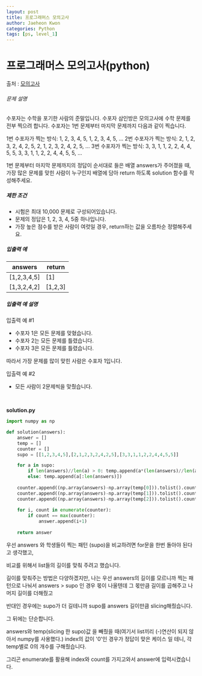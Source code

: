 ```yaml
---
layout: post
title: 프로그래머스 모의고사
author: Jaeheon Kwon
categories: Python
tags: [ps, level_1]
---
```


# 프로그래머스 모의고사(python)

출처 : [모의고사]( https://programmers.co.kr/learn/courses/30/lessons/42840 )

###### 문제 설명

수포자는 수학을 포기한 사람의 준말입니다. 수포자 삼인방은 모의고사에 수학 문제를 전부 찍으려 합니다. 수포자는 1번 문제부터 마지막 문제까지 다음과 같이 찍습니다.

1번 수포자가 찍는 방식: 1, 2, 3, 4, 5, 1, 2, 3, 4, 5, ...
2번 수포자가 찍는 방식: 2, 1, 2, 3, 2, 4, 2, 5, 2, 1, 2, 3, 2, 4, 2, 5, ...
3번 수포자가 찍는 방식: 3, 3, 1, 1, 2, 2, 4, 4, 5, 5, 3, 3, 1, 1, 2, 2, 4, 4, 5, 5, ...

1번 문제부터 마지막 문제까지의 정답이 순서대로 들은 배열 answers가 주어졌을 때, 가장 많은 문제를 맞힌 사람이 누구인지 배열에 담아 return 하도록 solution 함수를 작성해주세요.

##### 제한 조건

- 시험은 최대 10,000 문제로 구성되어있습니다.
- 문제의 정답은 1, 2, 3, 4, 5중 하나입니다.
- 가장 높은 점수를 받은 사람이 여럿일 경우, return하는 값을 오름차순 정렬해주세요.

##### 입출력 예

| answers     | return  |
| ----------- | ------- |
| [1,2,3,4,5] | [1]     |
| [1,3,2,4,2] | [1,2,3] |

##### 입출력 예 설명

입출력 예 #1

- 수포자 1은 모든 문제를 맞혔습니다.
- 수포자 2는 모든 문제를 틀렸습니다.
- 수포자 3은 모든 문제를 틀렸습니다.

따라서 가장 문제를 많이 맞힌 사람은 수포자 1입니다.

입출력 예 #2

- 모든 사람이 2문제씩을 맞췄습니다.

<br>

**solution.py**

```python
import numpy as np

def solution(answers):
    answer = []
    temp = []
    counter = []
    supo = [[1,2,3,4,5],[2,1,2,3,2,4,2,5],[3,3,1,1,2,2,4,4,5,5]]

    for a in supo:
        if len(answers)//len(a) > 0: temp.append(a*(len(answers)//len(a)) + a[:len(answers)%len(a)])
        else: temp.append(a[:len(answers)])
    
    counter.append((np.array(answers)-np.array(temp[0])).tolist().count(0))
    counter.append((np.array(answers)-np.array(temp[1])).tolist().count(0))
    counter.append((np.array(answers)-np.array(temp[2])).tolist().count(0))
    
    for i, count in enumerate(counter):
        if count == max(counter):
            answer.append(i+1)
    
    return answer
```

우선 answers 와 학생들이 찍는 패턴 (supo)을 비교하려면 for문을 한번 돌아야 된다고 생각했고,<br>

비교를 위해서 list들의 길이를 맞춰 주려고 했습니다.<br>

길이를 맞춰주는 방법은 다양하겠지만, 나는 우선 answers의 길이를 모르니까 찍는 패턴으로 나눠서 answers > supo 인 경우 몫이 나올텐데 그 몫만큼 길이를 곱해주고 나머지 길이를 더해줬고

반대인 경우에는 supo가 더 길테니까 supo를 answers 길이만큼 slicing해줬습니다.<br>

그 뒤에는 단순합니다.

 answers와 temp(slicing 한 supo)값 을 빼줬을 때(여기서 list끼리 (-)연산이 되지 않아서 numpy를 사용했다.) index의 값이 '0'인 경우가 정답이 맞은 케이스 일 테니, 각 temp별로 0의 개수를 구해줬습니다.<br>

그리곤 enumerate를 활용해 index와 count를 가지고와서 answer에 입력시켰습니다.

<br>

